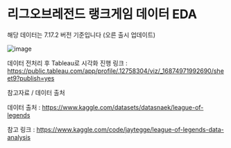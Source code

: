 # 리그오브레전드 랭크게임 데이터 EDA
해당 데이터는 7.17.2 버전 기준입니다 (오른 출시 업데이트)

![image](https://github.com/dydrb/game_prj/assets/105268330/45c4a6c3-b0fa-4046-8b9e-37ecaeed6f68)

데이터 전처리 후 Tableau로 시각화 진행
링크 : https://public.tableau.com/app/profile/.12758304/viz/_16874971992690/sheet9?publish=yes

참고자료 / 데이터 출처

데이터 출처 : https://www.kaggle.com/datasets/datasnaek/league-of-legends

참고 링크 : https://www.kaggle.com/code/jaytegge/league-of-legends-data-analysis
